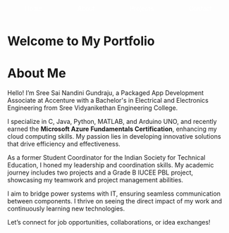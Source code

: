 <div><nav> <ul style="list-style-type: none; margin: 0; padding: 0; display: flex; justify-content: space-around; align-items: center;"> <li><a href="index.md" style="text-decoration: none; color: white; padding: 10px; display: block;">Home</a></li> <li><a href="about.md" style="text-decoration: none; color: white; padding: 10px; display: block;">About</a></li> <li><a href="projects.md" style="text-decoration: none; color: white; padding: 10px; display: block;">Projects</a></li> <li><a href="contact.md" style="text-decoration: none; color: white; padding: 10px; display: block;">Contact</a></li> </ul> </nav></div>

# Welcome to My Portfolio

# About Me

Hello! I’m Sree Sai Nandini Gundraju, a Packaged App Development Associate at Accenture with a Bachelor's in Electrical and Electronics Engineering from Sree Vidyanikethan Engineering College.

I specialize in C, Java, Python, MATLAB, and Arduino UNO, and recently earned the **Microsoft Azure Fundamentals Certification**, enhancing my cloud computing skills. My passion lies in developing innovative solutions that drive efficiency and effectiveness.

As a former Student Coordinator for the Indian Society for Technical Education, I honed my leadership and coordination skills. My academic journey includes two projects and a Grade B IUCEE PBL project, showcasing my teamwork and project management abilities.

I aim to bridge power systems with IT, ensuring seamless communication between components. I thrive on seeing the direct impact of my work and continuously learning new technologies.

Let’s connect for job opportunities, collaborations, or idea exchanges!

